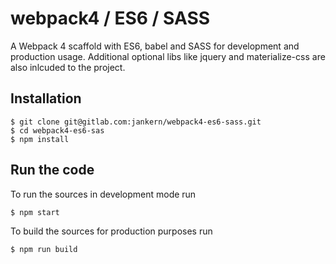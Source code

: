 # webpack4 / ES6 / SASS

A Webpack 4 scaffold with ES6, babel and SASS for development and production usage. Additional optional libs like jquery and materialize-css are also inlcuded to the project.

## Installation

```
$ git clone git@gitlab.com:jankern/webpack4-es6-sass.git
$ cd webpack4-es6-sas
$ npm install
```

## Run the code

To run the sources in development mode run
```
$ npm start
```

To build the sources for production purposes run
```
$ npm run build
```